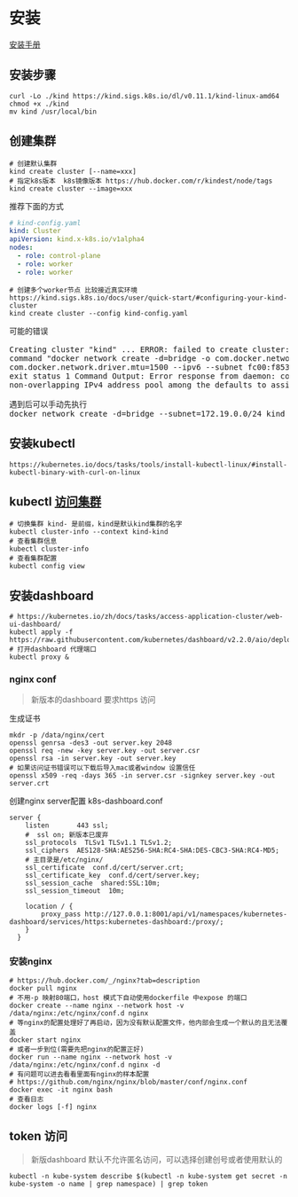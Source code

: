 # 安装

[安装手册](https://kind.sigs.k8s.io/docs/user/quick-start/)

## 安装步骤

```shell
curl -Lo ./kind https://kind.sigs.k8s.io/dl/v0.11.1/kind-linux-amd64
chmod +x ./kind
mv kind /usr/local/bin
```

## 创建集群

```shell
# 创建默认集群
kind create cluster [--name=xxx]
# 指定k8s版本  k8s镜像版本 https://hub.docker.com/r/kindest/node/tags
kind create cluster --image=xxx
```

推荐下面的方式

```yaml
# kind-config.yaml
kind: Cluster
apiVersion: kind.x-k8s.io/v1alpha4
nodes:
  - role: control-plane
  - role: worker
  - role: worker
```

```shell
# 创建多个worker节点 比较接近真实环境  https://kind.sigs.k8s.io/docs/user/quick-start/#configuring-your-kind-cluster
kind create cluster --config kind-config.yaml
```

<pre>
可能的错误

Creating cluster "kind" ... ERROR: failed to create cluster: failed to ensure docker network:
command "docker network create -d=bridge -o com.docker.network.bridge.enable_ip_masquerade=true -o
com.docker.network.driver.mtu=1500 --ipv6 --subnet fc00:f853:ccd:e793::/64 kind" failed with error:
exit status 1 Command Output: Error response from daemon: could not find an available,
non-overlapping IPv4 address pool among the defaults to assign to the network

遇到后可以手动先执行
docker network create -d=bridge --subnet=172.19.0.0/24 kind
</pre>

## 安装kubectl

```shell
https://kubernetes.io/docs/tasks/tools/install-kubectl-linux/#install-kubectl-binary-with-curl-on-linux
```

## kubectl [访问集群](https://kubernetes.io/zh/docs/tasks/access-application-cluster/access-cluster/)

```shell
# 切换集群 kind- 是前缀，kind是默认kind集群的名字
kubectl cluster-info --context kind-kind
# 查看集群信息
kubectl cluster-info
# 查看集群配置 
kubectl config view

```

## 安装dashboard

```shell
# https://kubernetes.io/zh/docs/tasks/access-application-cluster/web-ui-dashboard/
kubectl apply -f https://raw.githubusercontent.com/kubernetes/dashboard/v2.2.0/aio/deploy/recommended.yaml
# 打开dashboard 代理端口
kubectl proxy &
```

### nginx conf

> 新版本的dashboard 要求https 访问

生成证书

```shell
mkdr -p /data/nginx/cert
openssl genrsa -des3 -out server.key 2048
openssl req -new -key server.key -out server.csr
openssl rsa -in server.key -out server.key
# 如果访问证书错误可以下载后导入mac或者window 设置信任
openssl x509 -req -days 365 -in server.csr -signkey server.key -out server.crt
```

创建nginx server配置 k8s-dashboard.conf

```shell
server {
    listen       443 ssl;
    #  ssl on; 新版本已废弃
    ssl_protocols  TLSv1 TLSv1.1 TLSv1.2;
    ssl_ciphers  AES128-SHA:AES256-SHA:RC4-SHA:DES-CBC3-SHA:RC4-MD5;
    # 主目录是/etc/nginx/
    ssl_certificate  conf.d/cert/server.crt;
    ssl_certificate_key  conf.d/cert/server.key;
    ssl_session_cache  shared:SSL:10m;
    ssl_session_timeout  10m;

    location / {
        proxy_pass http://127.0.0.1:8001/api/v1/namespaces/kubernetes-dashboard/services/https:kubernetes-dashboard:/proxy/;
    }
  }
```

### 安装nginx

```shell
# https://hub.docker.com/_/nginx?tab=description
docker pull nginx
# 不用-p 映射80端口，host 模式下自动使用dockerfile 中expose 的端口
docker create --name nginx --network host -v /data/nginx:/etc/nginx/conf.d nginx
# 等nginx的配置处理好了再启动，因为没有默认配置文件，他内部会生成一个默认的且无法覆盖
docker start nginx
# 或者一步到位(需要先把nginx的配置正好)
docker run --name nginx --network host -v /data/nginx:/etc/nginx/conf.d nginx -d
# 有问题可以进去看看里面有nginx的样本配置
# https://github.com/nginx/nginx/blob/master/conf/nginx.conf
docker exec -it nginx bash 
# 查看日志
docker logs [-f] nginx 
```

## token 访问

> 新版dashboard 默认不允许匿名访问，可以选择创建创号或者使用默认的

```shell
kubectl -n kube-system describe $(kubectl -n kube-system get secret -n kube-system -o name | grep namespace) | grep token
```




